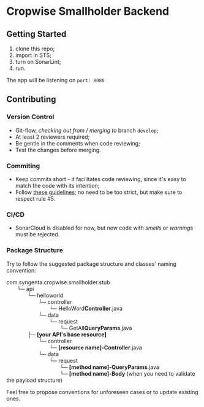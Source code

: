 # Cropwise Smallholder Backend

## Getting Started
1. clone this repo;
2. import in STS;
3. turn on SonarLint;
3. run.

The app will be listening on `port: 8080`

## Contributing

### Version Control

- Git-flow, _checking out from_ / _merging to_ branch `develop`;
- At least 2 reviewers required;
- Be gentle in the comments when code reviewing;
- Test the changes before merging.

### Commiting
- Keep commits short - it facilitates code reviewing, since it's easy to match the code with its intention;
- Follow [these guidelines](https://chris.beams.io/posts/git-commit/); no need to be too strict, but make sure to respect rule #5.

### CI/CD
- SonarCloud is disabled for now, but new code with _smells_ or _warnings_ must be rejected.

### Package Structure

Try to follow the suggested package structure and classes' naming convention:

com.syngenta.cropwise.smallholder.stub <br>
  └─ api <br>
    └─ helloworld <br>
      └─ controller <br>
        └─ HelloWord**Controller**.java <br>
      └─ data <br>
        └─ request <br>
          └─ GetAll**QueryParams**.java <br>
    ├─ **[your API's base resource]** <br>
      └─ controller <br>
        └─ **[resource name]-Controller**.java <br>
      └─ data <br>
        └─ request <br>
          └─ **[method name]-QueryParams**.java <br>
          └─ **[method name]-Body** (when you need to validate the payload structure) <br>

Feel free to propose conventions for unforeseen cases or to update existing ones.
